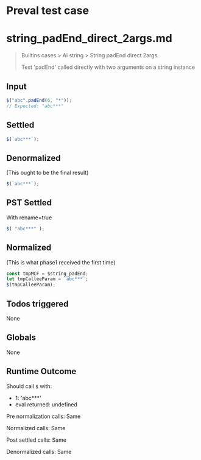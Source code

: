 # Preval test case

# string_padEnd_direct_2args.md

> Builtins cases > Ai string > String padEnd direct 2args
>
> Test 'padEnd' called directly with two arguments on a string instance

## Input

`````js filename=intro
$("abc".padEnd(6, "*"));
// Expected: "abc***"
`````


## Settled


`````js filename=intro
$(`abc***`);
`````


## Denormalized
(This ought to be the final result)

`````js filename=intro
$(`abc***`);
`````


## PST Settled
With rename=true

`````js filename=intro
$( "abc***" );
`````


## Normalized
(This is what phase1 received the first time)

`````js filename=intro
const tmpMCF = $string_padEnd;
let tmpCalleeParam = `abc***`;
$(tmpCalleeParam);
`````


## Todos triggered


None


## Globals


None


## Runtime Outcome


Should call `$` with:
 - 1: 'abc***'
 - eval returned: undefined

Pre normalization calls: Same

Normalized calls: Same

Post settled calls: Same

Denormalized calls: Same
